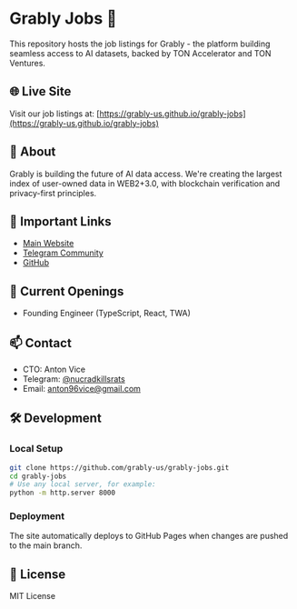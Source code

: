# Grably Jobs 🚀

This repository hosts the job listings for Grably - the platform building seamless access to AI datasets, backed by TON Accelerator and TON Ventures.

## 🌐 Live Site
Visit our job listings at: [https://grably-us.github.io/grably-jobs](https://grably-us.github.io/grably-jobs)

## 📝 About
Grably is building the future of AI data access. We're creating the largest index of user-owned data in WEB2+3.0, with blockchain verification and privacy-first principles.

## 🔗 Important Links
- [Main Website](https://grably.us)
- [Telegram Community](https://t.me/grablyinc)
- [GitHub](https://github.com/grably-us)

## 💼 Current Openings
- Founding Engineer (TypeScript, React, TWA)

## 📫 Contact
- CTO: Anton Vice
- Telegram: [@nucradkillsrats](https://t.me/nucradkillsrats)
- Email: anton96vice@gmail.com

## 🛠 Development

### Local Setup
```bash
git clone https://github.com/grably-us/grably-jobs.git
cd grably-jobs
# Use any local server, for example:
python -m http.server 8000
```

### Deployment
The site automatically deploys to GitHub Pages when changes are pushed to the main branch.

## 📄 License
MIT License